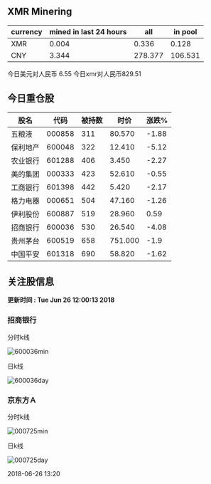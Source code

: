 ## XMR Minering

|currency|mined in last 24 hours|all|in pool|
|---|---|---|---|
|XMR|0.004|0.336|0.128|
|CNY|3.344|278.377|106.531|

今日美元对人民币 6.55	今日xmr对人民币829.51


## 今日重仓股 

|股名|代码|被持数|时价|涨跌%|
|---|---|---|---|---|
|五粮液|000858|311|80.570|-1.88|
|保利地产|600048|322|12.410|-5.12|
|农业银行|601288|406|3.450|-2.27|
|美的集团|000333|423|52.610|-0.55|
|工商银行|601398|442|5.420|-2.17|
|格力电器|000651|504|47.160|-1.26|
|伊利股份|600887|519|28.960|0.59|
|招商银行|600036|530|26.540|-4.08|
|贵州茅台|600519|658|751.000|-1.9|
|中国平安|601318|690|58.820|-1.62|

## 关注股信息
**更新时间 : Tue Jun 26 12:00:13 2018**
### 招商银行 
分时k线

![600036min](http://image.sinajs.cn/newchart/min/n/sh600036.gif)

日k线

![600036day](http://image.sinajs.cn/newchart/daily/n/sh600036.gif)

### 京东方Ａ 
分时k线

![000725min](http://image.sinajs.cn/newchart/min/n/sz000725.gif)

日k线

![000725day](http://image.sinajs.cn/newchart/daily/n/sz000725.gif)

2018-06-26 13:20